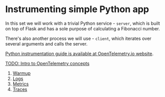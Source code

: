 # Instrumenting simple Python app

In this set we will work with a trivial Python service - `server`, which is built on top of Flask
and has a sole purpose of calculating a Fibonacci number.

There's also another process we will use - `client`, which iterates over several arguments and calls
the server.

[Python instrumentation guide is available at OpenTelemetry.io website](https://opentelemetry.io/docs/instrumentation/python/getting-started/).

[TODO: Intro to OpenTelemetry concepts](link)

1. [Warmup](plain)
2. [Logs](logs)
3. [Metrics](metrics)
4. [Traces](traces)

